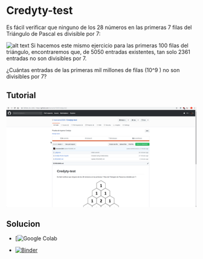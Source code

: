 # Credyty-test
Es fácil verificar que ninguno de los 28 números en las primeras 7 filas del Triángulo de
Pascal es divisible por 7:

![alt text](http://www.livescience.com/images/i/000/076/728/original/pascal-triangle.jpg?interpolation=lanczos-none&downsize=*:1000)
Si hacemos este mismo ejercicio para las primeras 100 filas del triángulo, encontraremos
que, de 5050 entradas existentes, tan solo 2361 entradas no son divisibles por 7.

¿Cuántas entradas de las primeras mil millones de filas (10^9 ) no son divisibles por 7?

## Tutorial
![alt text](https://github.com/lcarcamo1526/Credyty-test/blob/master/img/tutorial.gif?raw=true)


## Solucion
- [![Google Colab](https://colab.research.google.com/drive/1-7ffw5lxy4RUNVo6_2BMB_cfczwahpPT)

- [![Binder](https://mybinder.org/badge_logo.svg)](https://mybinder.org/v2/gh/lcarcamo1526/Credyty-test/master?filepath=Credity-Punto-5.ipynb)
